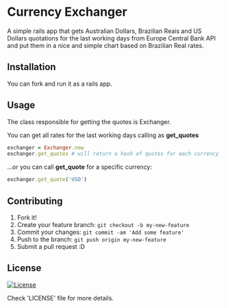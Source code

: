 # Currency Exchanger

A simple rails app that gets Australian Dollars, Brazilian Reais and US
Dollars quotations for the last working days from Europe Central Bank API and put them in a nice and simple
chart based on Brazilian Real rates.

## Installation

You can fork and run it as a rails app.

## Usage

The class responsible for getting the quotes is Exchanger.

You can get all rates for the last working days calling as __get_quotes__

```ruby
exchanger = Exchanger.new
exchanger.get_quotes # will return a hash of quotes for each currency
```

...or you can call __get_quote__ for a specific currency:

```ruby
exchanger.get_quote('USD')
```

## Contributing

1. Fork it!
2. Create your feature branch: `git checkout -b my-new-feature`
3. Commit your changes: `git commit -am 'Add some feature'`
4. Push to the branch: `git push origin my-new-feature`
5. Submit a pull request :D

## License

[![License](https://img.shields.io/badge/License-Apache%202.0-blue.svg)](https://opensource.org/licenses/Apache-2.0)

Check 'LICENSE' file for more details.
